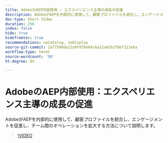 ```yaml
---
title: AdobeのAEP内部使用 – エクスペリエンス主導の成長の促進
description: AdobeがAEPを内部的に使用して、顧客プロファイルを統合し、エンゲージメントを促進し、チーム間のオペレーションを拡大する方法について説明します。
doc-type: Short Video
duration: 256
index: false
hide: true
hidefromtoc: true
recommendations: noCatalog, noDisplay
source-git-commit: 2af7500de12a9fd78e64c6a12a42b2fbbf121eba
workflow-type: tm+mt
source-wordcount: '50'
ht-degree: 0%

---
```



# AdobeのAEP内部使用：エクスペリエンス主導の成長の促進

AdobeがAEPを内部的に使用して、顧客プロファイルを統合し、エンゲージメントを促進し、チーム間のオペレーションを拡大する方法について説明します。

<!-- 62_S655_3442541_255_adobes-internal-use-of-aep-driving-experienceled-growth -->
>[!VIDEO](https://video.tv.adobe.com/v/3458328/?learn=on&enablevpops=true)
